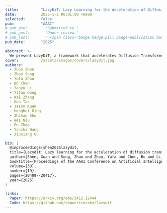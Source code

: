 ```yaml
---
title:          "LazyDiT: Lazy Learning for the Acceleration of Diffusion Transformers"
date:           2025-1-2 00:01:00 +0800
selected:       false
pub:            "AAAI"
# pub_pre:        "Submitted to "
# pub_post:       'Under review.'
# pub_last:       ' <span class="badge badge-pill badge-publication badge-success">Spotlight</span>'
pub_date:       "2025"

abstract: >-
  We present LazyDiT, a framework that accelerates Diffusion Transformers by reusing computations from previous steps and dynamically skipping redundancies, achieving superior performance over existing methods like DDIM across multiple models and devices.
cover:          /assets/images/covers/lazydit.jpg
authors:
  - Xuan Shen
  - Zhao Song
  - Yufa Zhou
  - Bo Chen 
  - Yanyu Li
  - Yifan Gong
  - Kai Zhang
  - Hao Tan
  - Jason Kuen
  - Henghui Ding
  - Zhihao Shu
  - Wei Niu
  - Pu Zhao
  - Yanzhi Wang 
  - Jiuxiang Gu

bib: |
  @inproceedings{shen2025lazydit,
  title={Lazydit: Lazy learning for the acceleration of diffusion transformers},
  author={Shen, Xuan and Song, Zhao and Zhou, Yufa and Chen, Bo and Li, Yanyu and Gong, Yifan and Zhang, Kai and Tan, Hao and Kuen, Jason and Ding, Henghui and others},
  booktitle={Proceedings of the AAAI Conference on Artificial Intelligence},
  volume={39},
  number={19},
  pages={20409--20417},
  year={2025}
}

links:
  Paper: https://arxiv.org/abs/2412.12444
  Code: https://github.com/shawnricecake/lazydit
---
```

